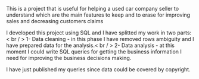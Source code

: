 This is a project that is useful for helping a used car company seller to understand which are the main features to keep and to erase for improving sales and decreasing customers claims

I developed this project using SQL and I have splitted my work in two parts:< br / >
    1- Data cleaning - in this phase I have removed rows ambiguity and I have prepared data for the analysis.< br / >
    2- Data analysis - at this moment I could write SQL queries for getting the business information I need for 
                       improving the business decisions making.

I have just published my queries since data could be covered by copyright.
